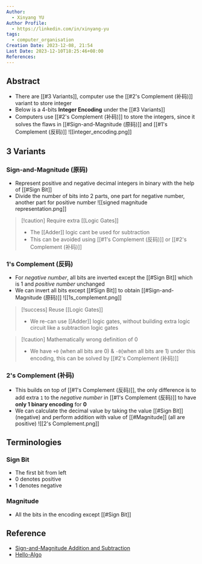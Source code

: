 ```yaml
---
Author:
  - Xinyang YU
Author Profile:
  - https://linkedin.com/in/xinyang-yu
tags:
  - computer_organisation
Creation Date: 2023-12-08, 21:54
Last Date: 2023-12-10T18:25:46+08:00
References: 
---
```

## Abstract
- There are [[#3 Variants]], computer use the [[#2's Complement (补码)]] variant to store integer
- Below is a 4-bits **Integer Encoding** under the [[#3 Variants]]
- Computers use [[#2's Complement (补码)]] to store the integers, since it solves the flaws in [[#Sign-and-Magnitude (原码)]] and [[#1's Complement (反码)]]
![[integer_encoding.png]]


## 3 Variants
### Sign-and-Magnitude (原码)
- Represent positive and negative decimal integers in binary with the help of [[#Sign Bit]]
- Divide the number of bits into 2 parts, one part for negative number, another part for positive number
![[signed magnitude representation.png]]
>[!caution] Require extra [[Logic Gates]]
>- The [[Adder]] logic cant be used for subtraction
>- This can be avoided using [[#1's Complement (反码)]] or [[#2's Complement (补码)]]
### 1's Complement (反码)
- For *negative number*, all bits are inverted except the [[#Sign Bit]] which is 1 and *positive number* unchanged 
- We can invert all bits except [[#Sign Bit]] to obtain [[#Sign-and-Magnitude (原码)]]
![[1s_complement.png]]

>[!success] Reuse [[Logic Gates]]
>- We re-can use [[Adder]] logic gates, without building extra logic circuit like a subtraction logic gates 

>[!caution] Mathematically wrong definition of 0
>- We have `+0` (when all bits are 0) & `-0`(when all bits are 1) under this encoding, this can be solved by [[#2's Complement (补码)]]
### 2's Complement (补码)
- This builds on top of [[#1's Complement (反码)]], the only difference is to add extra `1` to the *negative number* in [[#1's Complement (反码)]] to have **only 1 binary encoding** for **0**
- We can calculate the decimal value by taking the value [[#Sign Bit]] (negative) and perform addition with value of [[#Magnitude]] (all are positive)
![[2's Complement.png]]


## Terminologies
### Sign Bit
- The first bit from left
- 0 denotes positive 
- 1 denotes negative
### Magnitude
- All the bits in the encoding except [[#Sign Bit]]


## Reference 
- [Sign-and-Magnitude Addition and Subtraction](https://www.youtube.com/watch?v=sJXTo3EZoxM)
- [Hello-Algo](https://www.hello-algo.com/chapter_data_structure/number_encoding/#331)